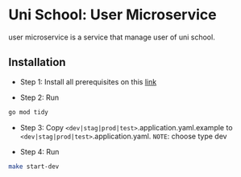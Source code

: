 # Uni School: User Microservice

user microservice is a service that manage user of uni school.

## Installation

- Step 1: Install all prerequisites on this [link](https://grpc.io/docs/languages/go/quickstart/#prerequisites)

- Step 2: Run

```bash
go mod tidy
```

- Step 3: Copy `<dev|stag|prod|test>`.application.yaml.example to `<dev|stag|prod|test>`.application.yaml. `NOTE`: choose type dev

- Step 4: Run

```bash
make start-dev
```

